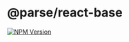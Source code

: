 # @parse/react-base

[![NPM Version](https://img.shields.io/npm/v/@parse/react-base.svg?style=flat-square)](https://www.npmjs.com/package/@parse/react-base)
